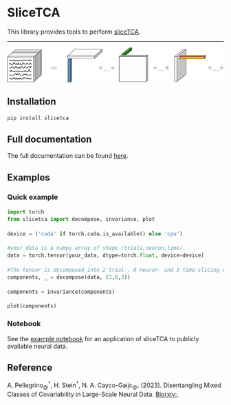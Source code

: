 # SliceTCA

This library provides tools to perform [sliceTCA]().

___

<p align="center">
  <img width="700" src="./img/decomposition.svg">
</p>

## Installation 

```commandline
pip install slicetca
```

## Full documentation

The full documentation can be found [here](https://github.com/arthur-pe/slicetca/blob/master/documentation.md).

## Examples

### Quick example 

```python
import torch
from slicetca import decompose, invariance, plot

device = ('cuda' if torch.cuda.is_available() else 'cpu')

#your_data is a numpy array of shape (trials,neuron,time).
data = torch.tensor(your_data, dtype=torch.float, device=device)

#The tensor is decomposed into 2 trial-, 0 neuron- and 3 time-slicing components.
components, _ = decompose(data, (2,0,3))

components = invariance(components)

plot(components)
```

### Notebook

See the [example notebook]() for an application of sliceTCA to publicly available neural data.

## Reference

A. Pellegrino<sub>@</sub><sup>†</sup>, H. Stein<sup>†</sup>, N. A. Cayco-Gaijc<sub>@</sub>. (2023). Disentangling Mixed Classes of Covariability in Large-Scale Neural Data. [Biorxiv:]().